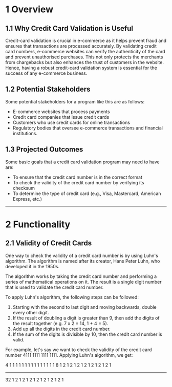 # 1 Overview

## 1.1 Why Credit Card Validation is Useful
Credit-card validation is crucial in e-commerce as it helps prevent fraud and ensures that transactions are processed accurately. By validating credit card numbers, e-commerce websites can verify the authenticity of the card and prevent unauthorised purchases. This not only protects the merchants from chargebacks but also enhances the trust of customers in the website. Hence, having a robust credit-card validation system is essential for the success of any e-commerce business.

## 1.2 Potential Stakeholders
Some potential stakeholders for a program like this are as follows:

- E-commerce websites that process payments
- Credit card companies that issue credit cards
- Customers who use credit cards for online transactions
- Regulatory bodies that oversee e-commerce transactions and financial institutions.

## 1.3 Projected Outcomes
Some basic goals that a credit card validation program may need to have are:

- To ensure that the credit card number is in the correct format
- To check the validity of the credit card number by verifying its checksum
- To determine the type of credit card (e.g., Visa, Mastercard, American Express, etc.)
- - -
# 2 Functionality
## 2.1 Validity of Credit Cards
One way to check the validity of a credit card number is by using Luhn's algorithm. The algorithm is named after its creator, Hans Peter Luhn, who developed it in the 1950s.

The algorithm works by taking the credit card number and performing a series of mathematical operations on it. The result is a single digit number that is used to validate the credit card number.

To apply Luhn's algorithm, the following steps can be followed:

1. Starting with the second to last digit and moving backwards, double every other digit.
2. If the result of doubling a digit is greater than 9, then add the digits of the result together (e.g. 7 x 2 = 14, 1 + 4 = 5).
3. Add up all the digits in the credit card number.
4. If the sum of the digits is divisible by 10, then the credit card number is valid.

For example, let's say we want to check the validity of the credit card number 4111 1111 1111 1111. Applying Luhn's algorithm, we get:

  4   1   1   1   1   1   1   1   1   1   1   1   1   1   1   1
  8   1   2   1   2   1   2   1   2   1   2   1   2   1   2   1
  --  --  --  --  --  --  --  --  --  --  --  --  --  --  --  --
  32  1   2   1   2   1   2   1   2   1   2   1   2   1   2   1
